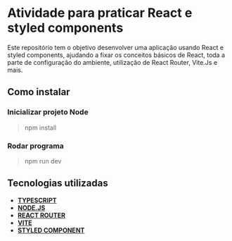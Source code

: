 # Atividade para praticar React e styled components

 Este repositório tem o objetivo desenvolver uma aplicação usando React e styled components, ajudando a fixar os conceitos básicos de React, toda a parte de configuração do ambiente, utilização de React Router, Vite.Js e mais.

## Como instalar

### Inicializar projeto Node

> npm install

### Rodar programa

> npm run dev

## Tecnologias utilizadas

* **[TYPESCRIPT](https://www.markdownguide.org/)**
* **[NODE.JS](https://nodejs.org/en)**
* **[REACT ROUTER](https://reactrouter.com/en/main)**
* **[VITE](https://vitejs.dev/)**
* **[STYLED COMPONENT](https://styled-components.com/)**
